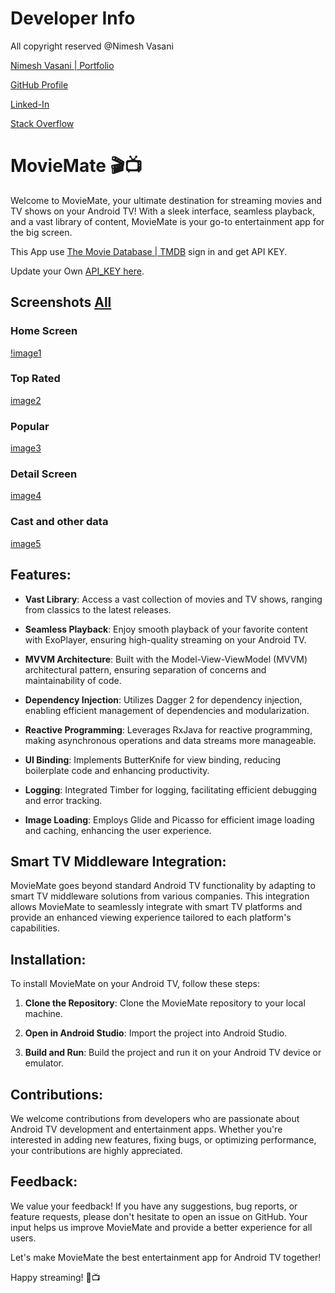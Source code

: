 # Developer Info

All copyright reserved @Nimesh Vasani 

[Nimesh Vasani | Portfolio](https://vasaninimesh0.wixsite.com/nimesh-vasani)

[GitHub Profile](https://github.com/NimeshVasani)

[Linked-In](https://www.linkedin.com/in/nimesh-vasani-99b642154/)

[Stack Overflow](https://stackoverflow.com/users/16579306/nimesh-vasani)


# MovieMate 🎬📺

Welcome to MovieMate, your ultimate destination for streaming movies and TV shows on your Android TV! With a sleek interface, seamless playback, and a vast library of content, MovieMate is your go-to entertainment app for the big screen.

This App use [The Movie Database | TMDB](https://developer.themoviedb.org/docs/getting-started) sign in and get API KEY. 

Update your Own [API_KEY here](https://github.com/NimeshVasani/MovieMate/blob/7396a6fdcc121e65c1f549183b66fce31720104b/app/src/main/java/com/nimesh/vasani/moviemate/Config.java).

## Screenshots [All](https://github.com/NimeshVasani/MovieMate/blob/bcc17adf546eaafb25e12b08b101354865ff5159/snapshots)

### Home Screen
[!image1](https://github.com/NimeshVasani/MovieMate/blob/bcc17adf546eaafb25e12b08b101354865ff5159/snapshots/Screenshot_20240329_135519.png)

### Top Rated
[image2](https://github.com/NimeshVasani/MovieMate/blob/bcc17adf546eaafb25e12b08b101354865ff5159/snapshots/top_rated.png)

### Popular 
[image3](https://github.com/NimeshVasani/MovieMate/blob/bcc17adf546eaafb25e12b08b101354865ff5159/snapshots/popular.png)

### Detail Screen
[image4](https://github.com/NimeshVasani/MovieMate/blob/bcc17adf546eaafb25e12b08b101354865ff5159/snapshots/detail.png)

### Cast and other data
[image5](https://github.com/NimeshVasani/MovieMate/blob/bcc17adf546eaafb25e12b08b101354865ff5159/snapshots/detail_cast.png)


## Features:

- **Vast Library**: Access a vast collection of movies and TV shows, ranging from classics to the latest releases.
  
- **Seamless Playback**: Enjoy smooth playback of your favorite content with ExoPlayer, ensuring high-quality streaming on your Android TV.
  
- **MVVM Architecture**: Built with the Model-View-ViewModel (MVVM) architectural pattern, ensuring separation of concerns and maintainability of code.
  
- **Dependency Injection**: Utilizes Dagger 2 for dependency injection, enabling efficient management of dependencies and modularization.
  
- **Reactive Programming**: Leverages RxJava for reactive programming, making asynchronous operations and data streams more manageable.
  
- **UI Binding**: Implements ButterKnife for view binding, reducing boilerplate code and enhancing productivity.
  
- **Logging**: Integrated Timber for logging, facilitating efficient debugging and error tracking.
  
- **Image Loading**: Employs Glide and Picasso for efficient image loading and caching, enhancing the user experience.

## Smart TV Middleware Integration:

MovieMate goes beyond standard Android TV functionality by adapting to smart TV middleware solutions from various companies. This integration allows MovieMate to seamlessly integrate with smart TV platforms and provide an enhanced viewing experience tailored to each platform's capabilities.

## Installation:

To install MovieMate on your Android TV, follow these steps:

1. **Clone the Repository**: Clone the MovieMate repository to your local machine.
   
2. **Open in Android Studio**: Import the project into Android Studio.
   
3. **Build and Run**: Build the project and run it on your Android TV device or emulator.

## Contributions:

We welcome contributions from developers who are passionate about Android TV development and entertainment apps. Whether you're interested in adding new features, fixing bugs, or optimizing performance, your contributions are highly appreciated.

## Feedback:

We value your feedback! If you have any suggestions, bug reports, or feature requests, please don't hesitate to open an issue on GitHub. Your input helps us improve MovieMate and provide a better experience for all users.

Let's make MovieMate the best entertainment app for Android TV together!

Happy streaming! 🍿📺
